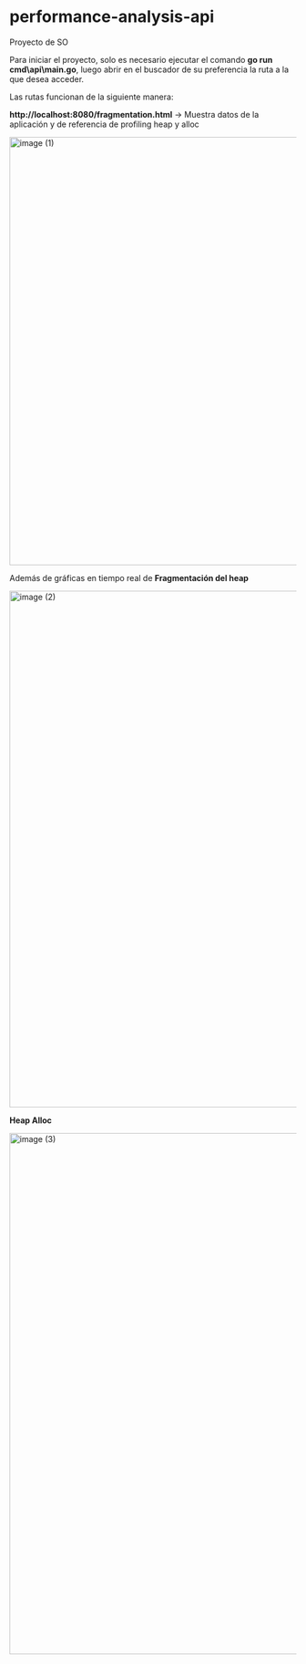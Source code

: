 # performance-analysis-api

Proyecto de SO 

Para iniciar el proyecto, solo es necesario ejecutar el comando **go run cmd\api\main.go**, luego abrir en el buscador de su preferencia la ruta a la que desea acceder.

Las rutas funcionan de la siguiente manera:

**http://localhost:8080/fragmentation.html** -> Muestra datos de la aplicación y de referencia de profiling heap y alloc

<img width="1899" height="751" alt="image (1)" src="https://github.com/user-attachments/assets/e782c5e7-02be-4647-8568-954daa812660" />

Además de gráficas en tiempo real de **Fragmentación del heap**

<img width="1890" height="906" alt="image (2)" src="https://github.com/user-attachments/assets/43eb9b0e-f676-4951-8719-e5e482738e1b" />

**Heap Alloc**

<img width="1896" height="914" alt="image (3)" src="https://github.com/user-attachments/assets/bb89ae8f-8a08-4e07-a664-9fb51b83b8b9" />
